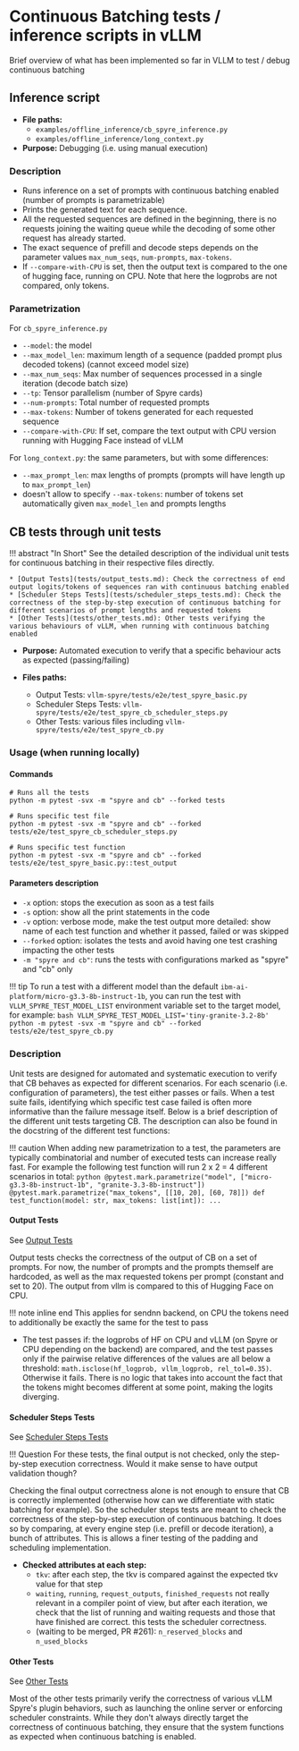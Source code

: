 # Continuous Batching tests / inference scripts in vLLM

Brief overview of what has been implemented so far in VLLM to test / debug continuous batching

## Inference script

* **File paths:**
    * `examples/offline_inference/cb_spyre_inference.py`
    * `examples/offline_inference/long_context.py`
* **Purpose:** Debugging (i.e. using manual execution)

### Description

* Runs inference on a set of prompts with continuous batching enabled (number of prompts is parametrizable)
* Prints the generated text for each sequence.
* All the requested sequences are defined in the beginning, there is no requests joining the waiting queue while the decoding of some other request has already started.
* The exact sequence of prefill and decode steps depends on the parameter values `max_num_seqs`, `num-prompts`, `max-tokens`.
* If `--compare-with-CPU` is set, then the output text is compared to the one of hugging face, running on CPU. Note that here the logprobs are not compared, only tokens.

### Parametrization

For `cb_spyre_inference.py`

* `--model`: the model
* `--max_model_len`: maximum length of a sequence (padded prompt plus decoded tokens) (cannot exceed model size)
* `--max_num_seqs`: Max number of sequences processed in a single iteration (decode batch size)
* `--tp`: Tensor parallelism (number of Spyre cards)
* `--num-prompts`: Total number of requested prompts
* `--max-tokens`: Number of tokens generated for each requested sequence
* `--compare-with-CPU`: If set, compare the text output with CPU version running with Hugging Face instead of vLLM

For `long_context.py`: the same parameters, but with some differences:

* `--max_prompt_len`: max lengths of prompts (prompts will have length up to `max_prompt_len`)
* doesn't allow to specify `--max-tokens`: number of tokens set automatically given `max_model_len` and prompts lengths

## CB tests through unit tests

!!! abstract "In Short"
    See the detailed description of the individual unit tests for continuous batching in their respective files directly.

    * [Output Tests](tests/output_tests.md): Check the correctness of end output logits/tokens of sequences ran with continuous batching enabled
    * [Scheduler Steps Tests](tests/scheduler_steps_tests.md): Check the correctness of the step-by-step execution of continuous batching for different scenarios of prompt lengths and requested tokens
    * [Other Tests](tests/other_tests.md): Other tests verifying the various behaviours of vLLM, when running with continuous batching enabled

* **Purpose:** Automated execution to verify that a specific behaviour acts as expected (passing/failing)

* **Files paths:**
    * Output Tests: `vllm-spyre/tests/e2e/test_spyre_basic.py`
    * Scheduler Steps Tests: `vllm-spyre/tests/e2e/test_spyre_cb_scheduler_steps.py`
    * Other Tests: various files including `vllm-spyre/tests/e2e/test_spyre_cb.py`

<!-- markdownlint-disable MD031 MD046 -->
### Usage (when running locally)

#### Commands

    # Runs all the tests
    python -m pytest -svx -m "spyre and cb" --forked tests
    
    # Runs specific test file
    python -m pytest -svx -m "spyre and cb" --forked tests/e2e/test_spyre_cb_scheduler_steps.py
    
    # Runs specific test function
    python -m pytest -svx -m "spyre and cb" --forked tests/e2e/test_spyre_basic.py::test_output

<!-- markdownlint-enable MD031 MD046 -->

#### Parameters description
* `-x` option: stops the execution as soon as a test fails
* `-s` option: show all the print statements in the code
* `-v` option: verbose mode, make the test output more detailed: show name of each test function and whether it passed, failed or was skipped
* `--forked` option: isolates the tests and avoid having one test crashing impacting the other tests
* `-m "spyre and cb"`: runs the tests with configurations marked as "spyre" and "cb" only

!!! tip
    To run a test with a different model than the default `ibm-ai-platform/micro-g3.3-8b-instruct-1b`, you can run the test with `VLLM_SPYRE_TEST_MODEL_LIST` environment variable set to the target model, for example:
    ```bash
    VLLM_SPYRE_TEST_MODEL_LIST='tiny-granite-3.2-8b' python -m pytest -svx -m "spyre and cb" --forked tests/e2e/test_spyre_cb.py
    ```

### Description

Unit tests are designed for automated and systematic execution to verify that CB behaves as expected for different scenarios. For each scenario (i.e. configuration of parameters), the test either passes or fails. When a test suite fails, identifying which specific test case failed is often more informative than the failure message itself. Below is a brief description of the different unit tests targeting CB. The description can also be found in the docstring of the different test functions:

!!! caution
    When adding new parametrization to a test, the parameters are typically combinatorial and number of executed tests can increase really fast. For example the following test function will run 2 x 2 = 4 different scenarios in total:
    ```python
    @pytest.mark.parametrize("model", ["micro-g3.3-8b-instruct-1b", "granite-3.3-8b-instruct"])
    @pytest.mark.parametrize("max_tokens", [[10, 20], [60, 78]])
    def test_function(model: str, max_tokens: list[int]):
       ...
    ```

#### Output Tests

See [Output Tests](tests/output_tests.md)

Output tests checks the correctness of the output of CB on a set of prompts. For now, the number of prompts and the prompts themself are hardcoded, as well as the max requested tokens per prompt (constant and set to 20). The output from vllm is compared to this of Hugging Face on CPU.

!!! note inline end
    This applies for sendnn backend, on CPU the tokens need to additionally be exactly the same for the test to pass
* The test passes if: the logprobs of HF on CPU and vLLM (on Spyre or CPU depending on the backend) are compared, and the test passes only if the pairwise relative differences of the values are all below a threshold: `math.isclose(hf_logprob, vllm_logprob, rel_tol=0.35)`. Otherwise it fails. There is no logic that takes into account the fact that the tokens might becomes different at some point, making the logits diverging.

#### Scheduler Steps Tests

See [Scheduler Steps Tests](tests/scheduler_steps_tests.md)

!!! Question
    For these tests, the final output is not checked, only the step-by-step execution correctness. Would it make sense to have output validation though?

Checking the final output correctness alone is not enough to ensure that CB is correctly implemented (otherwise how can we differentiate with static batching for example). So the scheduler steps tests are meant to check the correctness of the step-by-step execution of continuous batching. It does so by comparing, at every engine step (i.e. prefill or decode iteration), a bunch of attributes. This is allows a finer testing of the padding and scheduling implementation.

* **Checked attributes at each step:**
    * `tkv`: after each step, the tkv is compared against the expected tkv value for that step
    * `waiting`, `running`, `request_outputs`, `finished_requests` not really relevant in a compiler point of view, but after each iteration, we check that the list of running and waiting requests and those that have finished are correct. this tests the scheduler correctness.
    * (waiting to be merged, PR #261): `n_reserved_blocks` and `n_used_blocks`

#### Other Tests

See [Other Tests](tests/other_tests.md)

Most of the other tests primarily verify the correctness of various vLLM Spyre's plugin behaviors, such as launching the online server or enforcing scheduler constraints. While they don't always directly target the correctness of continuous batching, they ensure that the system functions as expected when continuous batching is enabled.
